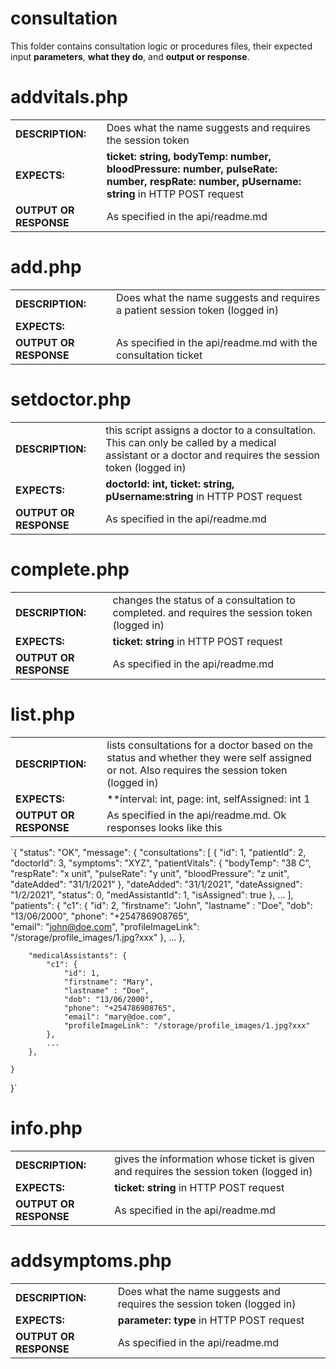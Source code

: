 # consultation  
This folder contains consultation logic or procedures files, their expected input **parameters**, **what they do**, and **output or response**.
  
# addvitals.php
|   |   |
|---|---|
| **DESCRIPTION:**  | Does what the name suggests  and requires the session token |
| **EXPECTS:**  |  **ticket: string, bodyTemp: number, bloodPressure: number, pulseRate: number, respRate: number, pUsername: string** in HTTP POST request |
| **OUTPUT OR RESPONSE** | As specified in the api/readme.md   |  
  
    
# add.php
|   |   |
|---|---|
| **DESCRIPTION:**  | Does what the name suggests and requires a patient session token (logged in)   |
| **EXPECTS:**  |  |
| **OUTPUT OR RESPONSE** | As specified in the api/readme.md with the consultation ticket  |  
  
    
# setdoctor.php
|   |   |
|---|---|
| **DESCRIPTION:**  | this script assigns a doctor to a consultation. This can only be called by a medical assistant or a doctor and requires the session token (logged in)   |
| **EXPECTS:**  |  **doctorId: int, ticket: string, pUsername:string** in HTTP POST request |
| **OUTPUT OR RESPONSE** | As specified in the api/readme.md   |  
  
    
# complete.php
|   |   |
|---|---|
| **DESCRIPTION:**  | changes the status of a consultation to completed. and requires the session token (logged in)   |
| **EXPECTS:**  |  **ticket: string** in HTTP POST request |
| **OUTPUT OR RESPONSE** | As specified in the api/readme.md   |  
  
    
# list.php
|   |   |
|---|---|
| **DESCRIPTION:**  | lists consultations for a doctor based on the status and whether they were self assigned or not. Also requires the session token (logged in)   |
| **EXPECTS:**  |  **interval: int, page: int, selfAssigned: int 1|0, status: int 0|1|2** in HTTP POST request |
| **OUTPUT OR RESPONSE** | As specified in the api/readme.md. Ok responses looks like this |  

`{
    "status": "OK",
    "message": {
        "consultations": [
            {
                "id": 1, 
                "patientId": 2, 
                "doctorId": 3, 
                "symptoms": "XYZ",
                "patientVitals": { 
                    "bodyTemp": "38 C", 
                    "respRate": "x unit", 
                    "pulseRate": "y unit", 
                    "bloodPressure": "z unit",
                    "dateAdded": "31/1/2021"
                }, 
                "dateAdded": "31/1/2021", 
                "dateAssigned": "1/2/2021", 
                "status": 0, 
                "medAssistantId": 1,
                "isAssigned": true
            },
            ...
        ],
        "patients": {
            "c1": { 
                "id": 2, 
                "firstname": "John", 
                "lastname" : "Doe", 
                "dob": "13/06/2000", 
                "phone": "+254786908765",    
                "email": "john@doe.com", 
                "profileImageLink": "/storage/profile_images/1.jpg?xxx" 
            },
            ...
        },

        "medicalAssistants": {
            "c1": { 
                "id": 1, 
                "firstname": "Mary", 
                "lastname" : "Doe", 
                "dob": "13/06/2000", 
                "phone": "+254786908765",    
                "email": "mary@doe.com", 
                "profileImageLink": "/storage/profile_images/1.jpg?xxx" 
            },
            ...
        },
        
    }
}`  
    
# info.php
|   |   |
|---|---|
| **DESCRIPTION:**  | gives the information whose ticket is given and requires the session token (logged in)   |
| **EXPECTS:**  |  **ticket: string** in HTTP POST request |
| **OUTPUT OR RESPONSE** | As specified in the api/readme.md   |  
  
    
# addsymptoms.php
|   |   |
|---|---|
| **DESCRIPTION:**  | Does what the name suggests and requires the session token (logged in)   |
| **EXPECTS:**  |  **parameter: type** in HTTP POST request |
| **OUTPUT OR RESPONSE** | As specified in the api/readme.md   |  
  
    
